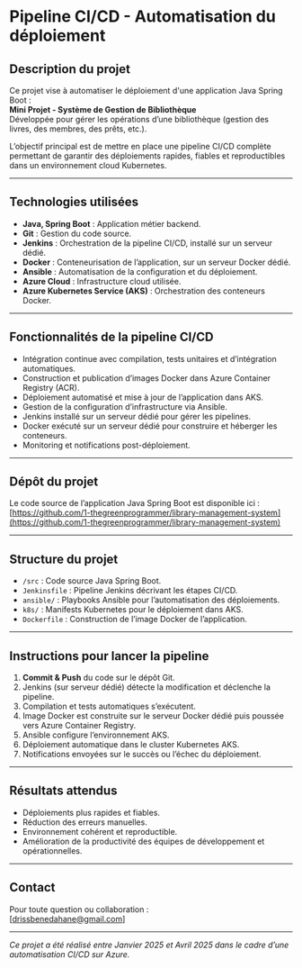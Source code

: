 # Pipeline CI/CD - Automatisation du déploiement

## Description du projet

Ce projet vise à automatiser le déploiement d'une application Java Spring Boot :  
**Mini Projet - Système de Gestion de Bibliothèque**  
Développée pour gérer les opérations d’une bibliothèque (gestion des livres, des membres, des prêts, etc.).

L’objectif principal est de mettre en place une pipeline CI/CD complète permettant de garantir des déploiements rapides, fiables et reproductibles dans un environnement cloud Kubernetes.

---

## Technologies utilisées

- **Java, Spring Boot** : Application métier backend.
- **Git** : Gestion du code source.
- **Jenkins** : Orchestration de la pipeline CI/CD, installé sur un serveur dédié.
- **Docker** : Conteneurisation de l’application, sur un serveur Docker dédié.
- **Ansible** : Automatisation de la configuration et du déploiement.
- **Azure Cloud** : Infrastructure cloud utilisée.
- **Azure Kubernetes Service (AKS)** : Orchestration des conteneurs Docker.

---

## Fonctionnalités de la pipeline CI/CD

- Intégration continue avec compilation, tests unitaires et d’intégration automatiques.
- Construction et publication d’images Docker dans Azure Container Registry (ACR).
- Déploiement automatisé et mise à jour de l’application dans AKS.
- Gestion de la configuration d’infrastructure via Ansible.
- Jenkins installé sur un serveur dédié pour gérer les pipelines.
- Docker exécuté sur un serveur dédié pour construire et héberger les conteneurs.
- Monitoring et notifications post-déploiement.

---

## Dépôt du projet

Le code source de l’application Java Spring Boot est disponible ici :  
[https://github.com/1-thegreenprogrammer/library-management-system](https://github.com/1-thegreenprogrammer/library-management-system)

---

## Structure du projet

- `/src` : Code source Java Spring Boot.
- `Jenkinsfile` : Pipeline Jenkins décrivant les étapes CI/CD.
- `ansible/` : Playbooks Ansible pour l’automatisation des déploiements.
- `k8s/` : Manifests Kubernetes pour le déploiement dans AKS.
- `Dockerfile` : Construction de l’image Docker de l’application.

---

## Instructions pour lancer la pipeline

1. **Commit & Push** du code sur le dépôt Git.
2. Jenkins (sur serveur dédié) détecte la modification et déclenche la pipeline.
3. Compilation et tests automatiques s’exécutent.
4. Image Docker est construite sur le serveur Docker dédié puis poussée vers Azure Container Registry.
5. Ansible configure l’environnement AKS.
6. Déploiement automatique dans le cluster Kubernetes AKS.
7. Notifications envoyées sur le succès ou l’échec du déploiement.

---

## Résultats attendus

- Déploiements plus rapides et fiables.
- Réduction des erreurs manuelles.
- Environnement cohérent et reproductible.
- Amélioration de la productivité des équipes de développement et opérationnelles.

---

## Contact

Pour toute question ou collaboration :  
[drissbenedahane@gmail.com]

---

*Ce projet a été réalisé entre Janvier 2025 et Avril 2025 dans le cadre d’une automatisation CI/CD sur Azure.*

